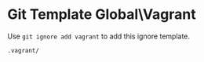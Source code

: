 Git Template Global\Vagrant
===

Use `git ignore add vagrant` to add this ignore template.

```
.vagrant/
```
